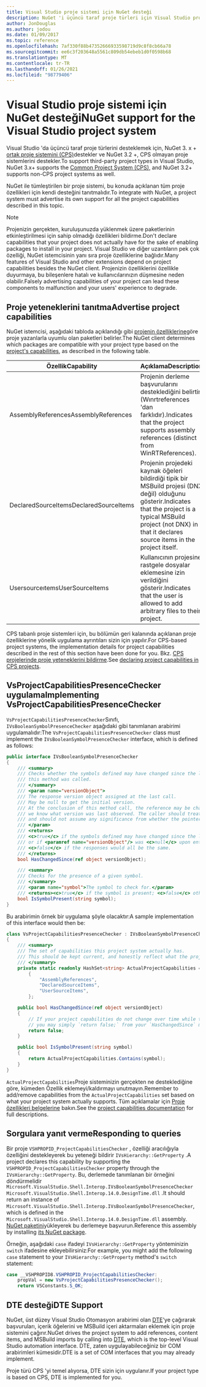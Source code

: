 ```yaml
---
title: Visual Studio proje sistemi için NuGet desteği
description: NuGet 'i üçüncü taraf proje türleri için Visual Studio proje sistemine tümleştirme.
author: JonDouglas
ms.author: jodou
ms.date: 01/09/2017
ms.topic: reference
ms.openlocfilehash: 7af330f88b47352666933598719d9c8f8cb66a78
ms.sourcegitcommit: ee6c3f203648a5561c809db54ebeb1d0f0598b68
ms.translationtype: MT
ms.contentlocale: tr-TR
ms.lasthandoff: 01/26/2021
ms.locfileid: "98779406"
---
```

# <a name="nuget-support-for-the-visual-studio-project-system"></a><span data-ttu-id="46315-103">Visual Studio proje sistemi için NuGet desteği</span><span class="sxs-lookup"><span data-stu-id="46315-103">NuGet support for the Visual Studio project system</span></span>

<span data-ttu-id="46315-104">Visual Studio 'da üçüncü taraf proje türlerini desteklemek için, NuGet 3. x + [ortak proje sistemini (CPS)](https://github.com/Microsoft/VSProjectSystem/blob/master/doc/overview/intro.md)destekler ve NuGet 3.2 +, CPS olmayan proje sistemlerini destekler.</span><span class="sxs-lookup"><span data-stu-id="46315-104">To support third-party project types in Visual Studio, NuGet 3.x+ supports the [Common Project System (CPS)](https://github.com/Microsoft/VSProjectSystem/blob/master/doc/overview/intro.md), and NuGet 3.2+ supports non-CPS project systems as well.</span></span>

<span data-ttu-id="46315-105">NuGet ile tümleştirilen bir proje sistemi, bu konuda açıklanan tüm proje özellikleri için kendi desteğini tanıtmalıdır.</span><span class="sxs-lookup"><span data-stu-id="46315-105">To integrate with NuGet, a project system must advertise its own support for all the project capabilities described in this topic.</span></span>

> [!Note]
> <span data-ttu-id="46315-106">Projenizin gerçekten, kuruluşunuzda yüklenmek üzere paketlerinin etkinleştirilmesi için sahip olmadığı özellikleri bildirme.</span><span class="sxs-lookup"><span data-stu-id="46315-106">Don't declare capabilities that your project does not actually have for the sake of enabling packages to install in your project.</span></span> <span data-ttu-id="46315-107">Visual Studio ve diğer uzantıların pek çok özelliği, NuGet istemcisinin yanı sıra proje özelliklerine bağlıdır.</span><span class="sxs-lookup"><span data-stu-id="46315-107">Many features of Visual Studio and other extensions depend on project capabilities besides the NuGet client.</span></span> <span data-ttu-id="46315-108">Projenizin özelliklerini özellikle duyurmaya, bu bileşenlere hatalı ve kullanıcılarınızın düşmesine neden olabilir.</span><span class="sxs-lookup"><span data-stu-id="46315-108">Falsely advertising capabilities of your project can lead these components to malfunction and your users' experience to degrade.</span></span>

## <a name="advertise-project-capabilities"></a><span data-ttu-id="46315-109">Proje yeteneklerini tanıtma</span><span class="sxs-lookup"><span data-stu-id="46315-109">Advertise project capabilities</span></span>

<span data-ttu-id="46315-110">NuGet istemcisi, aşağıdaki tabloda açıklandığı gibi [projenin özelliklerine](https://github.com/Microsoft/VSProjectSystem/blob/master/doc/overview/about_project_capabilities.md)göre proje yazanlarla uyumlu olan paketleri belirler.</span><span class="sxs-lookup"><span data-stu-id="46315-110">The NuGet client determines which packages are compatible with your project type based on the [project's capabilities](https://github.com/Microsoft/VSProjectSystem/blob/master/doc/overview/about_project_capabilities.md), as described in the following table.</span></span>

| <span data-ttu-id="46315-111">Özellik</span><span class="sxs-lookup"><span data-stu-id="46315-111">Capability</span></span> | <span data-ttu-id="46315-112">Açıklama</span><span class="sxs-lookup"><span data-stu-id="46315-112">Description</span></span> |
| --- | --- |
| <span data-ttu-id="46315-113">AssemblyReferences</span><span class="sxs-lookup"><span data-stu-id="46315-113">AssemblyReferences</span></span> | <span data-ttu-id="46315-114">Projenin derleme başvurularını desteklediğini belirtir (Wınrtreferences 'dan farklıdır).</span><span class="sxs-lookup"><span data-stu-id="46315-114">Indicates that the project supports assembly references (distinct from WinRTReferences).</span></span> |
| <span data-ttu-id="46315-115">DeclaredSourceItems</span><span class="sxs-lookup"><span data-stu-id="46315-115">DeclaredSourceItems</span></span> | <span data-ttu-id="46315-116">Projenin projedeki kaynak öğeleri bildirdiği tipik bir MSBuild projesi (DNX değil) olduğunu gösterir.</span><span class="sxs-lookup"><span data-stu-id="46315-116">Indicates that the project is a typical MSBuild project (not DNX) in that it declares source items in the project itself.</span></span> |
| <span data-ttu-id="46315-117">Usersourceıtems</span><span class="sxs-lookup"><span data-stu-id="46315-117">UserSourceItems</span></span>|<span data-ttu-id="46315-118">Kullanıcının projesine rastgele dosyalar eklemesine izin verildiğini gösterir.</span><span class="sxs-lookup"><span data-stu-id="46315-118">Indicates that the user is allowed to add arbitrary files to their project.</span></span> |

<span data-ttu-id="46315-119">CPS tabanlı proje sistemleri için, bu bölümün geri kalanında açıklanan proje özelliklerine yönelik uygulama ayrıntıları sizin için yapılır.</span><span class="sxs-lookup"><span data-stu-id="46315-119">For CPS-based project systems, the implementation details for project capabilities described in the rest of this section have been done for you.</span></span> <span data-ttu-id="46315-120">Bkz. [CPS projelerinde proje yeteneklerini bildirme](https://github.com/Microsoft/VSProjectSystem/blob/master/doc/overview/about_project_capabilities.md#how-to-declare-project-capabilities-in-your-project).</span><span class="sxs-lookup"><span data-stu-id="46315-120">See [declaring project capabilities in CPS projects](https://github.com/Microsoft/VSProjectSystem/blob/master/doc/overview/about_project_capabilities.md#how-to-declare-project-capabilities-in-your-project).</span></span>

## <a name="implementing-vsprojectcapabilitiespresencechecker"></a><span data-ttu-id="46315-121">VsProjectCapabilitiesPresenceChecker uygulama</span><span class="sxs-lookup"><span data-stu-id="46315-121">Implementing VsProjectCapabilitiesPresenceChecker</span></span>

<span data-ttu-id="46315-122">`VsProjectCapabilitiesPresenceChecker`Sınıfı, `IVsBooleanSymbolPresenceChecker` aşağıdaki gibi tanımlanan arabirimi uygulamalıdır:</span><span class="sxs-lookup"><span data-stu-id="46315-122">The `VsProjectCapabilitiesPresenceChecker` class must implement the `IVsBooleanSymbolPresenceChecker` interface, which is defined as follows:</span></span>

```cs
public interface IVsBooleanSymbolPresenceChecker
{
    /// <summary>
    /// Checks whether the symbols defined may have changed since the last time
    /// this method was called.
    /// </summary>
    /// <param name="versionObject">
    /// The response version object assigned at the last call.
    /// May be null to get the initial version.
    /// At the conclusion of this method call, the reference may be changed so that on a subsequent call
    /// we know what version was last observed. The caller should treat this value as an opaque object,
    /// and should not assume any significance from whether the pointer changed or not.
    /// </param>
    /// <returns>
    /// <c>true</c> if the symbols defined may have changed since the last call to this method
    /// or if <paramref name="versionObject"/> was <c>null</c> upon entering this method.
    /// <c>false</c> if the responses would all be the same.
    /// </returns>
    bool HasChangedSince(ref object versionObject);

    /// <summary>
    /// Checks for the presence of a given symbol.
    /// </summary>
    /// <param name="symbol">The symbol to check for.</param>
    /// <returns><c>true</c> if the symbol is present; <c>false</c> otherwise.</returns>
    bool IsSymbolPresent(string symbol);
}
```

<span data-ttu-id="46315-123">Bu arabirimin örnek bir uygulama şöyle olacaktır:</span><span class="sxs-lookup"><span data-stu-id="46315-123">A sample implementation of this interface would then be:</span></span>

```cs
class VsProjectCapabilitiesPresenceChecker : IVsBooleanSymbolPresenceChecker
{
    /// <summary>
    /// The set of capabilities this project system actually has.
    /// This should be kept current, and honestly reflect what the project can do.
    /// </summary>
    private static readonly HashSet<string> ActualProjectCapabilities = new HashSet<string>(StringComparer.OrdinalIgnoreCase)
        {
            "AssemblyReferences",
            "DeclaredSourceItems",
            "UserSourceItems",
        };

    public bool HasChangedSince(ref object versionObject)
    {
        // If your project capabilities do not change over time while the project is open,
        // you may simply `return false;` from your `HasChangedSince` method.
        return false;
    }

    public bool IsSymbolPresent(string symbol)
    {
        return ActualProjectCapabilities.Contains(symbol);
    }
}
```

<span data-ttu-id="46315-124">`ActualProjectCapabilities`Proje sisteminizin gerçekten ne desteklediğine göre, kümeden Özellik eklemeyi/kaldırmayı unutmayın.</span><span class="sxs-lookup"><span data-stu-id="46315-124">Remember to add/remove capabilities from the `ActualProjectCapabilities` set based on what your project system actually supports.</span></span> <span data-ttu-id="46315-125">Tüm açıklamalar için [Proje özellikleri belgelerine](https://github.com/Microsoft/VSProjectSystem/blob/master/doc/overview/project_capabilities.md) bakın.</span><span class="sxs-lookup"><span data-stu-id="46315-125">See the [project capabilities documentation](https://github.com/Microsoft/VSProjectSystem/blob/master/doc/overview/project_capabilities.md) for full descriptions.</span></span>

## <a name="responding-to-queries"></a><span data-ttu-id="46315-126">Sorgulara yanıt verme</span><span class="sxs-lookup"><span data-stu-id="46315-126">Responding to queries</span></span>

<span data-ttu-id="46315-127">Bir proje  `VSHPROPID_ProjectCapabilitiesChecker` , özelliği aracılığıyla özelliğini destekleyerek bu yeteneği bildirir `IVsHierarchy::GetProperty` .</span><span class="sxs-lookup"><span data-stu-id="46315-127">A project declares this capability by supporting the  `VSHPROPID_ProjectCapabilitiesChecker` property through the `IVsHierarchy::GetProperty`.</span></span> <span data-ttu-id="46315-128">Bu, derlemede tanımlanan bir örneğini döndürmelidir `Microsoft.VisualStudio.Shell.Interop.IVsBooleanSymbolPresenceChecker` `Microsoft.VisualStudio.Shell.Interop.14.0.DesignTime.dll` .</span><span class="sxs-lookup"><span data-stu-id="46315-128">It should return an instance of `Microsoft.VisualStudio.Shell.Interop.IVsBooleanSymbolPresenceChecker`, which is defined in the `Microsoft.VisualStudio.Shell.Interop.14.0.DesignTime.dll` assembly.</span></span> <span data-ttu-id="46315-129">[NuGet paketini](https://www.nuget.org/packages/Microsoft.VisualStudio.Shell.Interop.14.0.DesignTime)yükleyerek bu derlemeye başvurun.</span><span class="sxs-lookup"><span data-stu-id="46315-129">Reference this assembly by installing [its NuGet package](https://www.nuget.org/packages/Microsoft.VisualStudio.Shell.Interop.14.0.DesignTime).</span></span>

<span data-ttu-id="46315-130">Örneğin, aşağıdaki `case` ifadeyi `IVsHierarchy::GetProperty` yönteminizin `switch` ifadesine ekleyebilirsiniz:</span><span class="sxs-lookup"><span data-stu-id="46315-130">For example, you might add the following `case` statement to your `IVsHierarchy::GetProperty` method's `switch` statement:</span></span>

```cs
case __VSHPROPID8.VSHPROPID_ProjectCapabilitiesChecker:
    propVal = new VsProjectCapabilitiesPresenceChecker();
    return VSConstants.S_OK;
```

## <a name="dte-support"></a><span data-ttu-id="46315-131">DTE desteği</span><span class="sxs-lookup"><span data-stu-id="46315-131">DTE Support</span></span>

<span data-ttu-id="46315-132">NuGet, üst düzey Visual Studio Otomasyon arabirimi olan [DTE](/dotnet/api/envdte.dte?view=visualstudiosdk-2017)'ye çağırarak başvuruları, içerik öğelerini ve MSBuild içeri aktarmaları eklemek için proje sistemini çağırır.</span><span class="sxs-lookup"><span data-stu-id="46315-132">NuGet drives the project system to add references, content items, and MSBuild imports by calling into [DTE](/dotnet/api/envdte.dte?view=visualstudiosdk-2017), which is the top-level Visual Studio automation interface.</span></span> <span data-ttu-id="46315-133">DTE, zaten uygulayabileceğiniz bir COM arabirimleri kümesidir.</span><span class="sxs-lookup"><span data-stu-id="46315-133">DTE is a set of COM interfaces that you may already implement.</span></span>

<span data-ttu-id="46315-134">Proje türü CPS 'yi temel alıyorsa, DTE sizin için uygulanır.</span><span class="sxs-lookup"><span data-stu-id="46315-134">If your project type is based on CPS, DTE is implemented for you.</span></span>
